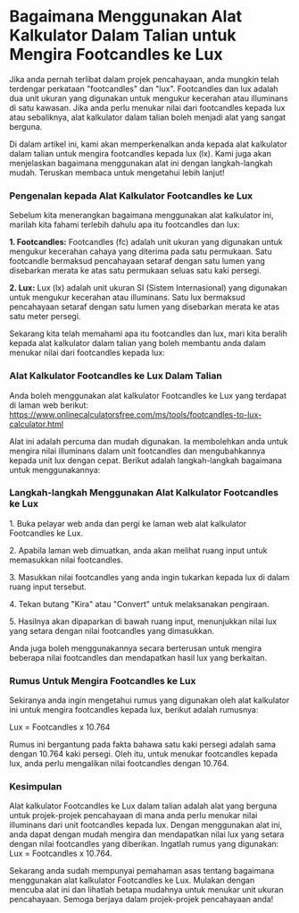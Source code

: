 Bagaimana Menggunakan Alat Kalkulator Dalam Talian untuk Mengira Footcandles ke Lux
===================================================================================

Jika anda pernah terlibat dalam projek pencahayaan, anda mungkin telah terdengar perkataan "footcandles" dan "lux". Footcandles dan lux adalah dua unit ukuran yang digunakan untuk mengukur kecerahan atau illuminans di satu kawasan. Jika anda perlu menukar nilai dari footcandles kepada lux atau sebaliknya, alat kalkulator dalam talian boleh menjadi alat yang sangat berguna.

Di dalam artikel ini, kami akan memperkenalkan anda kepada alat kalkulator dalam talian untuk mengira footcandles kepada lux (lx). Kami juga akan menjelaskan bagaimana menggunakan alat ini dengan langkah-langkah mudah. Teruskan membaca untuk mengetahui lebih lanjut!

### Pengenalan kepada Alat Kalkulator Footcandles ke Lux

Sebelum kita menerangkan bagaimana menggunakan alat kalkulator ini, marilah kita fahami terlebih dahulu apa itu footcandles dan lux:

**1. Footcandles:** Footcandles (fc) adalah unit ukuran yang digunakan untuk mengukur kecerahan cahaya yang diterima pada satu permukaan. Satu footcandle bermaksud pencahayaan setaraf dengan satu lumen yang disebarkan merata ke atas satu permukaan seluas satu kaki persegi.

**2. Lux:** Lux (lx) adalah unit ukuran SI (Sistem Internasional) yang digunakan untuk mengukur kecerahan atau illuminans. Satu lux bermaksud pencahayaan setaraf dengan satu lumen yang disebarkan merata ke atas satu meter persegi.

Sekarang kita telah memahami apa itu footcandles dan lux, mari kita beralih kepada alat kalkulator dalam talian yang boleh membantu anda dalam menukar nilai dari footcandles kepada lux:

### Alat Kalkulator Footcandles ke Lux Dalam Talian

Anda boleh menggunakan alat kalkulator Footcandles ke Lux yang terdapat di laman web berikut: <https://www.onlinecalculatorsfree.com/ms/tools/footcandles-to-lux-calculator.html>

Alat ini adalah percuma dan mudah digunakan. Ia membolehkan anda untuk mengira nilai illuminans dalam unit footcandles dan mengubahkannya kepada unit lux dengan cepat. Berikut adalah langkah-langkah bagaimana untuk menggunakannya:

### Langkah-langkah Menggunakan Alat Kalkulator Footcandles ke Lux

1\. Buka pelayar web anda dan pergi ke laman web alat kalkulator Footcandles ke Lux.

2\. Apabila laman web dimuatkan, anda akan melihat ruang input untuk memasukkan nilai footcandles.

3\. Masukkan nilai footcandles yang anda ingin tukarkan kepada lux di dalam ruang input tersebut.

4\. Tekan butang "Kira" atau "Convert" untuk melaksanakan pengiraan.

5\. Hasilnya akan dipaparkan di bawah ruang input, menunjukkan nilai lux yang setara dengan nilai footcandles yang dimasukkan.

Anda juga boleh menggunakannya secara berterusan untuk mengira beberapa nilai footcandles dan mendapatkan hasil lux yang berkaitan.

### Rumus Untuk Mengira Footcandles ke Lux

Sekiranya anda ingin mengetahui rumus yang digunakan oleh alat kalkulator ini untuk mengira footcandles kepada lux, berikut adalah rumusnya:

Lux = Footcandles x 10.764

Rumus ini bergantung pada fakta bahawa satu kaki persegi adalah sama dengan 10.764 kaki persegi. Oleh itu, untuk menukar footcandles kepada lux, anda perlu mengalikan nilai footcandles dengan 10.764.

### Kesimpulan

Alat kalkulator Footcandles ke Lux dalam talian adalah alat yang berguna untuk projek-projek pencahayaan di mana anda perlu menukar nilai illuminans dari unit footcandles kepada lux. Dengan menggunakan alat ini, anda dapat dengan mudah mengira dan mendapatkan nilai lux yang setara dengan nilai footcandles yang diberikan. Ingatlah rumus yang digunakan: Lux = Footcandles x 10.764.

Sekarang anda sudah mempunyai pemahaman asas tentang bagaimana menggunakan alat kalkulator Footcandles ke Lux. Mulakan dengan mencuba alat ini dan lihatlah betapa mudahnya untuk menukar unit ukuran pencahayaan. Semoga berjaya dalam projek-projek pencahayaan anda!